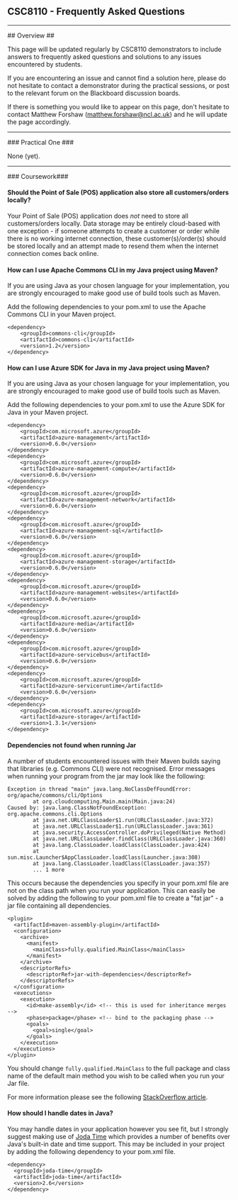 ## CSC8110 - Frequently Asked Questions #

---

<a name="Overview" />
## Overview ##

This page will be updated regularly by CSC8110 demonstrators to include answers to frequently asked questions and solutions to any issues encountered by students.

If you are encountering an issue and cannot find a solution here, please do not hesitate to contact a demonstrator during the practical sessions, or post to the relevant forum on the Blackboard discussion boards.

If there is something you would like to appear on this page, don't hesitate to contact Matthew Forshaw (matthew.forshaw@ncl.ac.uk) and he will update the page accordingly.

---

<a name="PracticalOne" />
### Practical One ###

None (yet).

---

<a name="Coursework" />
### Coursework###


#### Should the Point of Sale (POS) application also store all customers/orders locally? ####

Your Point of Sale (POS) application does _not_ need to store all customers/orders locally. Data storage may be entirely cloud-based with one exception - if someone attempts to create a customer or order while there is no working internet connection, these customer(s)/order(s) should be stored locally and an attempt made to resend them when the internet connection comes back online.

#### How can I use Apache Commons CLI in my Java project using Maven? ####

If you are using Java as your chosen language for your implementation, you are strongly encouraged to make good use of build tools such as Maven.

Add the following dependencies to your pom.xml to use the Apache Commons CLI in your Maven project.

    <dependency>
        <groupId>commons-cli</groupId>
        <artifactId>commons-cli</artifactId>
        <version>1.2</version>
    </dependency>
    
#### How can I use Azure SDK for Java in my Java project using Maven? ####

If you are using Java as your chosen language for your implementation, you are strongly encouraged to make good use of build tools such as Maven.

Add the following dependencies to your pom.xml to use the Azure SDK for Java in your Maven project.

    <dependency>
        <groupId>com.microsoft.azure</groupId>
        <artifactId>azure-management</artifactId>
        <version>0.6.0</version>
    </dependency>
    <dependency>
        <groupId>com.microsoft.azure</groupId>
        <artifactId>azure-management-compute</artifactId>
        <version>0.6.0</version>
    </dependency>
    <dependency>
        <groupId>com.microsoft.azure</groupId>
        <artifactId>azure-management-network</artifactId>
        <version>0.6.0</version>
    </dependency>
    <dependency>
        <groupId>com.microsoft.azure</groupId>
        <artifactId>azure-management-sql</artifactId>
        <version>0.6.0</version>
    </dependency>
    <dependency>
        <groupId>com.microsoft.azure</groupId>
        <artifactId>azure-management-storage</artifactId>
        <version>0.6.0</version>
    </dependency>
    <dependency>
        <groupId>com.microsoft.azure</groupId>
        <artifactId>azure-management-websites</artifactId>
        <version>0.6.0</version>
    </dependency>
    <dependency>
        <groupId>com.microsoft.azure</groupId>
        <artifactId>azure-media</artifactId>
        <version>0.6.0</version>
    </dependency>
    <dependency>
        <groupId>com.microsoft.azure</groupId>
        <artifactId>azure-servicebus</artifactId>
        <version>0.6.0</version>
    </dependency>
    <dependency>
        <groupId>com.microsoft.azure</groupId>
        <artifactId>azure-serviceruntime</artifactId>
        <version>0.6.0</version>
    </dependency>
    <dependency>
        <groupId>com.microsoft.azure</groupId>
        <artifactId>azure-storage</artifactId>
        <version>1.3.1</version>
    </dependency>

#### Dependencies not found when running Jar ####

A number of students encountered issues with their Maven builds saying that libraries (e.g. Commons CLI) were not recognised. Error messages when running your program from the jar may look like the following:

    Exception in thread "main" java.lang.NoClassDefFoundError: org/apache/commons/cli/Options
            at org.cloudcomputing.Main.main(Main.java:24)
    Caused by: java.lang.ClassNotFoundException: org.apache.commons.cli.Options
            at java.net.URLClassLoader$1.run(URLClassLoader.java:372)
            at java.net.URLClassLoader$1.run(URLClassLoader.java:361)
            at java.security.AccessController.doPrivileged(Native Method)
            at java.net.URLClassLoader.findClass(URLClassLoader.java:360)
            at java.lang.ClassLoader.loadClass(ClassLoader.java:424)
            at sun.misc.Launcher$AppClassLoader.loadClass(Launcher.java:308)
            at java.lang.ClassLoader.loadClass(ClassLoader.java:357)
            ... 1 more
            
This occurs because the dependencies you specify in your pom.xml file are not on the class path when you run your application. This can easily be solved by adding the following to your pom.xml file to create a "fat jar" - a jar file containing all dependencies.

    <plugin>
      <artifactId>maven-assembly-plugin</artifactId>
      <configuration>
        <archive>
          <manifest>
            <mainClass>fully.qualified.MainClass</mainClass>
          </manifest>
        </archive>
        <descriptorRefs>
          <descriptorRef>jar-with-dependencies</descriptorRef>
        </descriptorRefs>
      </configuration>
      <executions>
        <execution>
          <id>make-assembly</id> <!-- this is used for inheritance merges -->
          <phase>package</phase> <!-- bind to the packaging phase -->
          <goals>
            <goal>single</goal>
          </goals>
        </execution>
      </executions>
    </plugin>

You should change ```fully.qualified.MainClass``` to the full package and class name of the default main method you wish to be called when you run your Jar file.

For more information please see the following [StackOverflow article](http://stackoverflow.com/questions/574594/how-can-i-create-an-executable-jar-with-dependencies-using-maven).

#### How should I handle dates in Java? ####

You may handle dates in your application however you see fit, but I strongly suggest making use of [Joda Time](http://www.joda.org/joda-time/) which provides a number of benefits over Java's built-in date and time support. This may be included in your project by adding the following dependency to your pom.xml file.

    <dependency>
      <groupId>joda-time</groupId>
      <artifactId>joda-time</artifactId>
      <version>2.6</version>
    </dependency>
